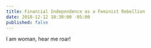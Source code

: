```yaml
---
title: Financial Independence as a Feminist Rebellion
date: 2018-12-12 18:30:00 -05:00
published: false
---
```


I am woman, hear me roar! 